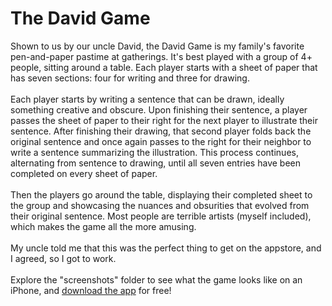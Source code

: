 # The David Game

Shown to us by our uncle David, the David Game is my family's favorite pen-and-paper pastime at gatherings.
It's best played with a group of 4+ people, sitting around a table. Each player starts with a sheet of paper that has seven sections: four for writing and three for drawing. <br><br>
Each player starts by writing a sentence that can be drawn, ideally something creative and obscure.
Upon finishing their sentence, a player passes the sheet of paper to their right for the next player to illustrate their sentence.
After finishing their drawing, that second player folds back the original sentence and once again passes to the right for their neighbor to write a sentence summarizing the illustration.
This process continues, alternating from sentence to drawing, until all seven entries have been completed on every sheet of paper.<br><br>
Then the players go around the table, displaying their completed sheet to the group and showcasing the nuances and obsurities that evolved from their original sentence. Most people are terrible artists (myself included), which makes the game all the more amusing.<br><br>
My uncle told me that this was the perfect thing to get on the appstore, and I agreed, so I got to work.<br><br>
Explore the "screenshots" folder to see what the game looks like on an iPhone, and [download the app](https://apps.apple.com/app/the-david-game/id6627351419) for free!
